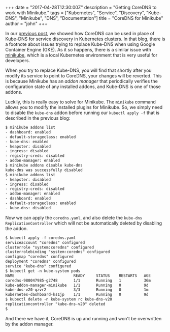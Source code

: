 +++
date = "2017-04-28T12:30:00Z"
description = "Getting CoreDNS to work with Minikube."
tags = ["Kubernetes", "Service", "Discovery", "Kube-DNS", "Minikube", "DNS", "Documentation"]
title = "CoreDNS for Minikube"
author = "john"
+++

In our [previous post](/2017/03/01/coredns-for-kubernetes-service-discovery-take-2/),
we showed how CoreDNS can be used in place of Kube-DNS for service discovery in Kubernetes clusters.
In that blog, there is a footnote about issues trying to replace Kube-DNS when using Google Container Engine (GKE).
As it so happens, there is a similar issue with [minikube](https://github.com/kubernetes/minikube), which is a local
Kubernetes environment that is very useful for developers.

When you try to replace Kube-DNS, you will find that shortly after you modify its service to point to CoreDNS, your
changes will be reverted. This is because Minikube has an _addon manager_ that periodically verifies the configuration
state of any installed addons, and Kube-DNS is one of those addons.

Luckily, this is really easy to solve for Minikube. The `minikube` command allows you to modify the installed
plugins for Minikube. So, we simply need to disable the `kube-dns` addon before running our `kubectl apply -f`
that is described in the previous blog:

~~~ txt
$ minikube addons list
- dashboard: enabled
- default-storageclass: enabled
- kube-dns: enabled
- heapster: disabled
- ingress: disabled
- registry-creds: disabled
- addon-manager: enabled
$ minikube addons disable kube-dns
kube-dns was successfully disabled
$ minikube addons list
- heapster: disabled
- ingress: disabled
- registry-creds: disabled
- addon-manager: enabled
- dashboard: enabled
- default-storageclass: enabled
- kube-dns: disabled
~~~

Now we can apply the `coredns.yaml`, and also delete the `kube-dns` `ReplicationController` which
will not be automatically deleted by disabling the addon.

~~~ txt
$ kubectl apply -f coredns.yaml
serviceaccount "coredns" configured
clusterrole "system:coredns" configured
clusterrolebinding "system:coredns" configured
configmap "coredns" configured
deployment "coredns" configured
service "kube-dns" configured
$ kubectl get -n kube-system pods
NAME                          READY     STATUS    RESTARTS   AGE
coredns-980047985-g2748       1/1       Running   1          36m
kube-addon-manager-minikube   1/1       Running   0          9d
kube-dns-v20-qzvr2            3/3       Running   0          1m
kubernetes-dashboard-ks1jp    1/1       Running   0          9d
$ kubectl delete -n kube-system rc kube-dns-v20
replicationcontroller "kube-dns-v20" deleted
$
~~~

And there we have it, CoreDNS is up and running and won't be overwritten by the addon manager.
